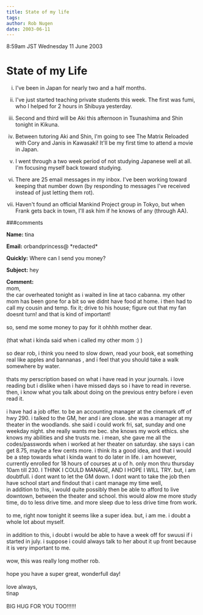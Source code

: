 ```yaml
---
title: State of my life
tags: 
author: Rob Nugen
date: 2003-06-11
---
```


<p class=date>8:59am JST Wednesday 11 June 2003</p>

<h1>State of my Life</h1>

<ol type="i">
<li><p>I've been in Japan for nearly two and a half months.</p></li>

<li><p>I've just started teaching private students this week.  The
first was fumi, who I helped for 2 hours in Shibuya
yesterday.</p></li>

<li><p>Second and third will be Aki this afternoon in Tsunashima and
Shin tonight in Kikuna.</p></li>

<li><p>Between tutoring Aki and Shin, I'm going to see The Matrix
Reloaded with Cory and Janis in Kawasaki!  It'll be my first time to
attend a movie in Japan.</p></li>

<li><p>I went through a two week period of not studying Japanese well
at all.  I'm focusing myself back toward studying.</p></li>

<li><p>There are 25 email messages in my inbox.  I've been working
toward keeping that number down (by responding to messages I've
received instead of just letting them rot).</p></li>

<li><p>Haven't found an official Mankind Project group in Tokyo, but
when Frank gets back in town, I'll ask him if he knows of any (through
AA).</p></li>
</ol>
###comments

<p><b>Name:</b> tina

<p><b>Email:</b> orbandprincess@ *redacted*

<p><b>Quickly:</b> Where can I send you money?

<p><b>Subject:</b> hey

<p><b>Comment:</b>
<br>mom,<br>
the car overheated tonight as i waited in line at taco cabanna.  my other mom has been gone for a bit so we didnt have food at home.  i then had to call my cousin and temp. fix it; drive to his house; figure out that my fan doesnt turn!  and that is kind of important!<br>
<br>
so, send me some money to pay for it ohhhh mother dear.<br>
<br>
(that what i kinda said when i called my other mom :)  )<br>
<br>
so dear rob, i think you need to slow down, read your book, eat something real like apples and bannanas , and i feel that you should take a walk somewhere by water.<br>
<br>
thats my perscription based on what i have read in your journals.  i love reading but i dislike when i have missed days so i have to read in reverse.  then, i know what you talk about doing on the previous entry before i even read it.<br>
<br>
i have had a job offer.  to be an accounting manager at the cinemark off of hwy 290.  i talked to the GM, her and i are close.  she was a manager at my theater in the woodlands.  she said i could work fri, sat, sunday and one weekday night.  she really wants me bec. she knows my work ethics.  she knows my abilities and she trusts me. i mean, she gave me all the codes/passwords when i worked at her theater on saturday.    she says i can get 8.75, maybe a few cents more.  i think its a good idea, and that i would be a step towards what i kinda want to do later in life.  i am however, currently enrolled for 18 hours of courses at u of h.  only mon thru thursday  10am till 230.  I THINK I COULD MANAGE, AND I HOPE I WILL TRY.  but, i am doubtfull.  i dont want to let the GM down.  I dont want to take the job then have school start and findout that i cant manage my time well,<br>
in addition to this, i would quite possibly then be able to afford to live downtown, between the theater and school.  this would alow me more study time, do to less drive time.  and more sleep due to less drive time from work.<br>
<br>
to me, right now tonight it seems like a super idea.  but, i am me.  i doubt a whole lot about myself.<br>
<br>
in addition to this, i doubt i would be able to have a week off for swuusi if i started in july.  i suppose i could always talk to her about it up front because it is very important to me.<br>
<br>
wow, this was really long mother rob.<br>
<br>
hope you have a super great, wonderfull day!<br>
<br>
love always,<br>
tinap<br>
<br>
BIG HUG FOR YOU TOO!!!!!!

